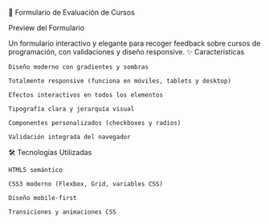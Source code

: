 📝 Formulario de Evaluación de Cursos

Preview del Formulario <!-- Si añades una imagen de preview -->

Un formulario interactivo y elegante para recoger feedback sobre cursos de programación, con validaciones y diseño responsive.
✨ Características

    Diseño moderno con gradientes y sombras

    Totalmente responsive (funciona en móviles, tablets y desktop)

    Efectos interactivos en todos los elementos

    Tipografía clara y jerarquía visual

    Componentes personalizados (checkboxes y radios)

    Validación integrada del navegador

🛠 Tecnologías Utilizadas

    HTML5 semántico

    CSS3 moderno (Flexbox, Grid, variables CSS)

    Diseño mobile-first

    Transiciones y animaciones CSS
